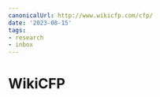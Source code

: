 ```yaml
---
canonicalUrl: http://www.wikicfp.com/cfp/
date: '2023-08-15'
tags:
- research
- inbox
---
```


# WikiCFP